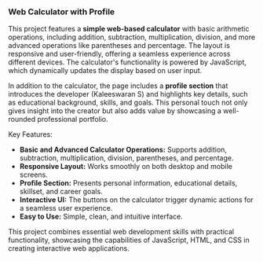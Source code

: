 
### **Web Calculator with Profile**

This project features a **simple web-based calculator** with basic arithmetic operations, including addition, subtraction, multiplication, division, and more advanced operations like parentheses and percentage. The layout is responsive and user-friendly, offering a seamless experience across different devices. The calculator's functionality is powered by JavaScript, which dynamically updates the display based on user input.

In addition to the calculator, the page includes a **profile section** that introduces the developer (Kaleeswaran S) and highlights key details, such as educational background, skills, and goals. This personal touch not only gives insight into the creator but also adds value by showcasing a well-rounded professional portfolio.

Key Features:

* **Basic and Advanced Calculator Operations:** Supports addition, subtraction, multiplication, division, parentheses, and percentage.
* **Responsive Layout:** Works smoothly on both desktop and mobile screens.
* **Profile Section:** Presents personal information, educational details, skillset, and career goals.
* **Interactive UI:** The buttons on the calculator trigger dynamic actions for a seamless user experience.
* **Easy to Use:** Simple, clean, and intuitive interface.

This project combines essential web development skills with practical functionality, showcasing the capabilities of JavaScript, HTML, and CSS in creating interactive web applications.


